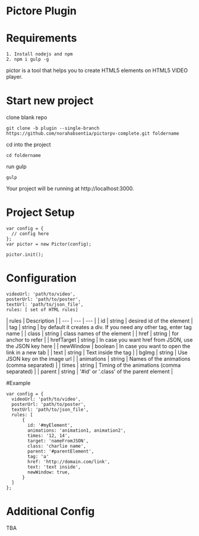 # Pictore Plugin

# Requirements
```
1. Install nodejs and npm
2. npm i gulp -g
```
pictor is a tool that helps you to create HTML5 elements on HTML5 VIDEO  player.

# Start new project
clone blank repo
```
git clone -b plugin --single-branch https://github.com/norahabsentia/pictorpv-complete.git foldername
```
cd into the project
```
cd foldername
```
run gulp
```
gulp
```
Your project will be running at http://localhost:3000.

# Project Setup
```
var config = {
  // config here
};
var pictor = new Pictor(config);

pictor.init();
```
# Configuration
```
videoUrl: 'path/to/video',
posterUrl: 'path/to/poster',
textUrl: 'path/to/json_file',
rules: [ set of HTML rules]
```
| rules | Description |
| --- | --- | --- |
| id | string | desired id of the element |
| tag | string | by default it creates a div. If you need any other tag, enter tag name |
| class | string | class names of the element |
| href | string | for anchor to refer |
| hrefTarget | string | In case you want href from JSON, use the JSON key here |
| newWindow | boolean | In case you want to open the link in a new tab |
| text | string | Text inside the tag |
| bgImg | string | Use JSON key on the image url |
| animations | string | Names of the animations (comma separated) |
| times | string | Timing of the animations (comma separated) |
| parent | string | '#id' or '.class' of the parent element |

#Example
```
var config = {
  videoUrl: 'path/to/video',
  posterUrl: 'path/to/poster',
  textUrl: 'path/to/json_file',
  rules: [
      {
        id: '#myElement',
        animations: 'animation1, animation2',
        times: '12, 14',
        target: 'nameFromJSON',
        class: 'charlie name',
        parent: '#parentElement',
        tag: 'a'
        href: 'http://domain.com/link',
        text: 'text inside',
        newWindow: true,
      }
  ]
};
```
# Additional Config
TBA